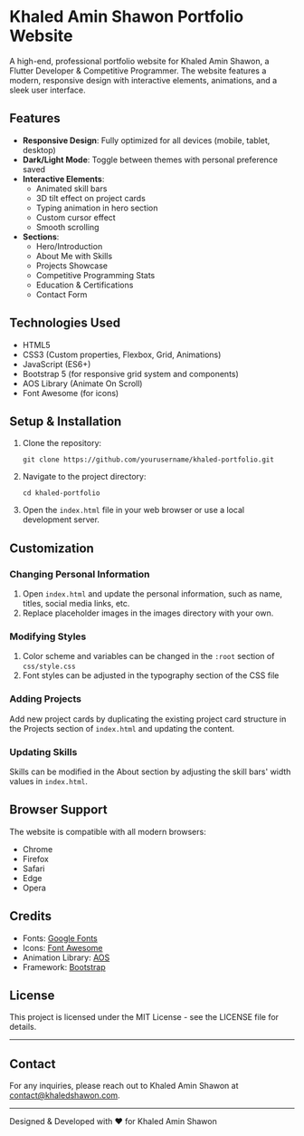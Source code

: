# Khaled Amin Shawon Portfolio Website

A high-end, professional portfolio website for Khaled Amin Shawon, a Flutter Developer & Competitive Programmer. The website features a modern, responsive design with interactive elements, animations, and a sleek user interface.

## Features

- **Responsive Design**: Fully optimized for all devices (mobile, tablet, desktop)
- **Dark/Light Mode**: Toggle between themes with personal preference saved
- **Interactive Elements**: 
  - Animated skill bars
  - 3D tilt effect on project cards
  - Typing animation in hero section
  - Custom cursor effect
  - Smooth scrolling
- **Sections**:
  - Hero/Introduction
  - About Me with Skills
  - Projects Showcase
  - Competitive Programming Stats
  - Education & Certifications
  - Contact Form

## Technologies Used

- HTML5
- CSS3 (Custom properties, Flexbox, Grid, Animations)
- JavaScript (ES6+)
- Bootstrap 5 (for responsive grid system and components)
- AOS Library (Animate On Scroll)
- Font Awesome (for icons)

## Setup & Installation

1. Clone the repository:
   ```
   git clone https://github.com/yourusername/khaled-portfolio.git
   ```

2. Navigate to the project directory:
   ```
   cd khaled-portfolio
   ```

3. Open the `index.html` file in your web browser or use a local development server.

## Customization

### Changing Personal Information

1. Open `index.html` and update the personal information, such as name, titles, social media links, etc.
2. Replace placeholder images in the images directory with your own.

### Modifying Styles

1. Color scheme and variables can be changed in the `:root` section of `css/style.css`
2. Font styles can be adjusted in the typography section of the CSS file

### Adding Projects

Add new project cards by duplicating the existing project card structure in the Projects section of `index.html` and updating the content.

### Updating Skills

Skills can be modified in the About section by adjusting the skill bars' width values in `index.html`.

## Browser Support

The website is compatible with all modern browsers:
- Chrome
- Firefox
- Safari
- Edge
- Opera

## Credits

- Fonts: [Google Fonts](https://fonts.google.com/)
- Icons: [Font Awesome](https://fontawesome.com/)
- Animation Library: [AOS](https://michalsnik.github.io/aos/)
- Framework: [Bootstrap](https://getbootstrap.com/)

## License

This project is licensed under the MIT License - see the LICENSE file for details.

---

## Contact

For any inquiries, please reach out to Khaled Amin Shawon at contact@khaledshawon.com.

---

Designed & Developed with ❤️ for Khaled Amin Shawon 